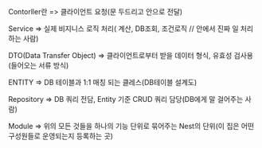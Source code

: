Contorller란
=> 클라이언트 요청(문 두드리고 안으로 전달)

Service
=> 실제 비지니스 로직 처리( 계산, DB조회, 조건로직 // 안에서 진짜 일 처리하는 사람)

DTO(Data Transfer Object)
=> 클라이언트로부터 받을 데이터 형식, 유효성 검사용(들어오는 서류 방식)

ENTITY
=> DB 테이블과 1:1 매칭 되는 클레스(DB테이블 설계도)

Repository
=> DB 쿼리 전담, Entity 기준 CRUD 쿼리 담당(DB에게 말 걸어주는 사람)

Module
=> 위의 모든 것들을 하나의 기능 단위로 묶어주는 Nest의 단위(이 집은 어떤 구성원들로 운영되는지 등록하는 곳)
